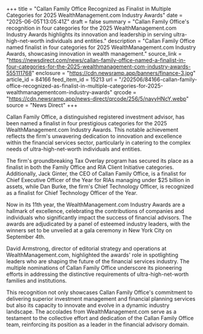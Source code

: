 +++
title = "Callan Family Office Recognized as Finalist in Multiple Categories for 2025 WealthManagement.com Industry Awards"
date = "2025-06-05T13:05:41Z"
draft = false
summary = "Callan Family Office's recognition in four categories for the 2025 WealthManagement.com Industry Awards highlights its innovation and leadership in serving ultra-high-net-worth individuals and entities."
description = "Callan Family Office named finalist in four categories for 2025 WealthManagement.com Industry Awards, showcasing innovation in wealth management."
source_link = "https://newsdirect.com/news/callan-family-office-named-a-finalist-in-four-categories-for-the-2025-wealthmanagement-com-industry-awards-555111768"
enclosure = "https://cdn.newsramp.app/banners/finance-3.jpg"
article_id = 84166
feed_item_id = 15213
url = "/202506/84166-callan-family-office-recognized-as-finalist-in-multiple-categories-for-2025-wealthmanagementcom-industry-awards"
qrcode = "https://cdn.newsramp.app/news-direct/qrcode/256/5/navyHNcY.webp"
source = "News Direct"
+++

<p>Callan Family Office, a distinguished registered investment advisor, has been named a finalist in four prestigious categories for the 2025 WealthManagement.com Industry Awards. This notable achievement reflects the firm's unwavering dedication to innovation and excellence within the financial services sector, particularly in catering to the complex needs of ultra-high-net-worth individuals and entities.</p><p>The firm's groundbreaking Tax Overlay program has secured its place as a finalist in both the Family Office and RIA Client Initiative categories. Additionally, Jack Ginter, the CEO of Callan Family Office, is a finalist for Chief Executive Officer of the Year for RIAs managing under $25 billion in assets, while Dan Burke, the firm's Chief Technology Officer, is recognized as a finalist for Chief Technology Officer of the Year.</p><p>Now in its 11th year, the WealthManagement.com Industry Awards are a hallmark of excellence, celebrating the contributions of companies and individuals who significantly impact the success of financial advisors. The awards are adjudicated by a panel of esteemed industry leaders, with the winners set to be unveiled at a gala ceremony in New York City on September 4th.</p><p>David Armstrong, director of editorial strategy and operations at WealthManagement.com, highlighted the awards' role in spotlighting leaders who are shaping the future of the financial services industry. The multiple nominations of Callan Family Office underscore its pioneering efforts in addressing the distinctive requirements of ultra-high-net-worth families and institutions.</p><p>This recognition not only showcases Callan Family Office's commitment to delivering superior investment management and financial planning services but also its capacity to innovate and evolve in a dynamic industry landscape. The accolades from WealthManagement.com serve as a testament to the collective effort and dedication of the Callan Family Office team, reinforcing its position as a leader in the financial advisory domain.</p>